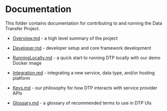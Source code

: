 # Documentation

This folder contains documentation for contributing to and running the Data Transfer Project.

* [Overview.md](Overview.md) - a high level summary of the project
   
* [Developer.md](Developer.md) - developer setup and core framework development

* [RunningLocally.md](RunningLocally.md) - a quick start to running DTP locally with our demo Docker image

* [Integration.md](Integration.md) - integrating a new service, data type, and/or hosting platform

* [Keys.md](Keys.md) - our philosophy for how DTP interacts with service provider APIs

* [Glossary.md](Glossary.md) - a glossary of recommended terms to use in DTP UIs
